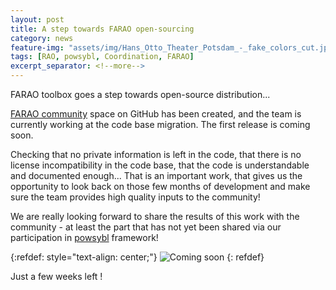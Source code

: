 ```yaml
---
layout: post
title: A step towards FARAO open-sourcing
category: news
feature-img: "assets/img/Hans_Otto_Theater_Potsdam_-_fake_colors_cut.jpg"
tags: [RAO, powsybl, Coordination, FARAO]
excerpt_separator: <!--more-->
---
```


FARAO toolbox goes a step towards open-source distribution...
<!--more-->

[FARAO community](http://github.com/farao-community) space on GitHub has been created, and the team is currently working at the code base migration. The first release is coming soon.

Checking that no private information is left in the code, that there is no license incompatibility in the code base, that the code is understandable and documented enough...
That is an important work, that gives us the opportunity to look back on those few months of development and make sure the team provides high quality inputs to the community!

We are really looking forward to share the results of this work with the community - at least the part that has not yet been shared via our participation in [powsybl](http://github.com/powsybl/powsybl-core/) framework!

{:refdef: style="text-align: center;"}
![Coming soon](https://upload.wikimedia.org/wikipedia/commons/8/80/Comingsoon.png)
{: refdef}

Just a few weeks left !







